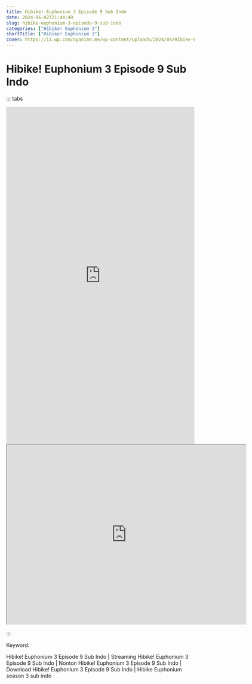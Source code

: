 ```yaml
---
title: Hibike! Euphonium 3 Episode 9 Sub Indo
date: 2024-06-02T21:44:49
slug: hibike-euphonium-3-episode-9-sub-indo
categories: ["Hibike! Euphonium 3"]
shortTitle: ["Hibike! Euphonium 3"]
cover: https://i1.wp.com/ayanime.me/wp-content/uploads/2024/04/Hibike-Euphonium-3-1-768x1085-1.jpg
---
```


# Hibike! Euphonium 3 Episode 9 Sub Indo
::: tabs

<iframe src="https://play.ayanime.me/include/fluidplayer/fluidplayer.php?VideoSrc1=https%3A%2F%2Fdrive.google.com%2Ffile%2Fd%2F1-wF00qZaewemQcHzGxcIcDyVkADQuVC5%2Fpreview&VideoType1=video%2Fmp4&VideoQuality1=480p&VideoSrc2=https%3A%2F%2Fdrive.google.com%2Ffile%2Fd%2F1PUC8HPg2FKTG18hIhHIKm4Mr9Wmv2cp9%2Fpreview&VideoType2=video%2Fmp4&VideoQuality2=720p&VideoSrc3=https%3A%2F%2Fdrive.google.com%2Ffile%2Fd%2F1cF8bkGBPkWV6VXGnfG-Cu7poj1n6uP6_%2Fpreview&VideoType3=video%2Fmp4&VideoQuality3=1080p&VideoSrc4=&VideoType4=&VideoQuality4=&VideoPoster=&VideoTrack1=&kind1=&srclang1=&label1=&default1=&VideoTrack2=&kind2=&srclang2=&label2=&default2=&player=fluid+player&server=Drive+API&api=&width=100%25&height=900px" frameborder="0" width="100%" height="900px" allowfullscreen="allowfullscreen" scrolling="no"></iframe>
<iframe src="https://drive.google.com/file/d/1cF8bkGBPkWV6VXGnfG-Cu7poj1n6uP6_/preview" width="640" height="480" allow="accelerometer; autoplay; encrypted-media; gyroscope; fullscreen; picture-in-picture" scrolling="no" seamless="" sandbox="allow-same-origin allow-scripts"></iframe>

:::

Keyword:
<p>Hibike! Euphonium 3 Episode 9 Sub Indo | Streaming Hibike! Euphonium 3 Episode 9 Sub Indo | Nonton Hibike! Euphonium 3 Episode 9 Sub Indo | Download Hibike! Euphonium 3 Episode 9 Sub Indo | Hibike Euphonium season 3 sub indo</p>

